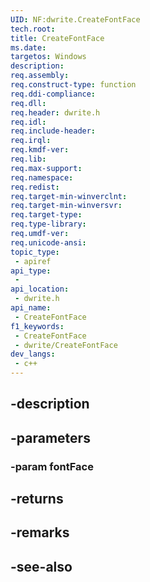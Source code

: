 ```yaml
---
UID: NF:dwrite.CreateFontFace
tech.root: 
title: CreateFontFace
ms.date: 
targetos: Windows
description: 
req.assembly: 
req.construct-type: function
req.ddi-compliance: 
req.dll: 
req.header: dwrite.h
req.idl: 
req.include-header: 
req.irql: 
req.kmdf-ver: 
req.lib: 
req.max-support: 
req.namespace: 
req.redist: 
req.target-min-winverclnt: 
req.target-min-winversvr: 
req.target-type: 
req.type-library: 
req.umdf-ver: 
req.unicode-ansi: 
topic_type:
 - apiref
api_type:
 - 
api_location:
 - dwrite.h
api_name:
 - CreateFontFace
f1_keywords:
 - CreateFontFace
 - dwrite/CreateFontFace
dev_langs:
 - c++
---
```


## -description

## -parameters

### -param fontFace

## -returns

## -remarks

## -see-also

